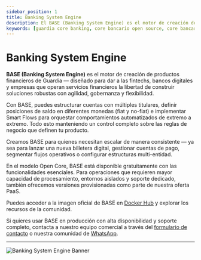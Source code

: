 ```yaml
---
sidebar_position: 1
title: Banking System Engine
description: El BASE (Banking System Engine) es el motor de creación de productos financieros de Guardia, ideal para fintechs que buscan flexibilidad, gobernanza y escalabilidad desde el primer día.
keywords: [guardia core banking, core bancario open source, core bancario escalable, motor de cuentas, creación de productos financieros]
---
```


# Banking System Engine

**BASE (Banking System Engine)** es el motor de creación de productos financieros de Guardia — diseñado para dar a las fintechs, bancos digitales y empresas que operan servicios financieros la libertad de construir soluciones robustas con agilidad, gobernanza y flexibilidad.

Con BASE, puedes estructurar cuentas con múltiples titulares, definir posiciones de saldo en diferentes monedas (fiat y no-fiat) e implementar Smart Flows para orquestar comportamientos automatizados de extremo a extremo. Todo esto manteniendo un control completo sobre las reglas de negocio que definen tu producto.

Creamos BASE para quienes necesitan escalar de manera consistente — ya sea para lanzar una nueva billetera digital, gestionar cuentas de pago, segmentar flujos operativos o configurar estructuras multi-entidad.

En el modelo Open Core, BASE está disponible gratuitamente con las funcionalidades esenciales. Para operaciones que requieren mayor capacidad de procesamiento, entornos aislados y soporte dedicado, también ofrecemos versiones provisionadas como parte de nuestra oferta PaaS.

Puedes acceder a la imagen oficial de BASE en [Docker Hub](https://hub.docker.com/u/guardiafinance) y explorar los recursos de la comunidad.

Si quieres usar BASE en producción con alta disponibilidad y soporte completo, contacta a nuestro equipo comercial a través del [formulario de contacto](https://guardia.finance/#contact-us) o nuestra comunidad de [WhatsApp](#).

---

<img src="/img/banner-base.svg" alt="Banking System Engine Banner" />